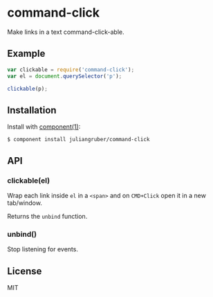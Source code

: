 
# command-click

  Make links in a text command-click-able.

## Example

```js
var clickable = require('command-click');
var el = document.querySelector('p');

clickable(p);
```

## Installation

  Install with [component(1)](http://component.io):

    $ component install juliangruber/command-click

## API

### clickable(el)

  Wrap each link inside `el` in a `<span>` and on `CMD+Click` open it in a new tab/window.

  Returns the `unbind` function.

### unbind()

  Stop listening for events.

## License

  MIT
